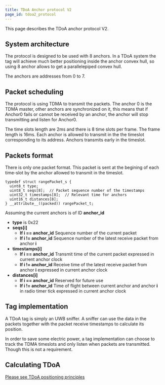 ```yaml
---
title: TDoA Anchor protocol V2
page_id: tdoa2_protocol
---
```



This page describes the TDoA anchor protocol V2.

System architecture
-------------------

The protocol is designed to be used with 8 anchors. In a TDoA system the
tag will achieve much better positioning inside the anchor convex hull,
so using 8 anchor allows to get a parallelepiped convex hull.

The anchors are addresses from 0 to 7.

Packet scheduling
-----------------

The protocol is using TDMA to transmit the packets. The anchor 0 is the
TDMA master, other anchors are synchronized on it, this means that if
Anchor0 fails or cannot be received by an anchor, the anchor will stop
transmitting and listen for Anchor0.

The time slots length are 2ms and there is 8 time slots per frame. The
frame length is 16ms. Each anchor is allowed to transmit in the the
timeslot corresponding to its address. Anchors transmits early in the
timeslot.

Packets format
--------------

There is only one packet format. This packet is sent at the begining of
each time-slot by the anchor allowed to transmit in the timeslot.

``` {.c}
typedef struct rangePacket_s {
  uint8_t type;
  uint8_t seqs[8];  // Packet sequence number of the timestamps
  uint32_t timestamps[8];  // Relevant time for anchors
  uint16_t distances[8];
} __attribute__((packed)) rangePacket_t;
```

Assuming the current anchors is of ID **anchor\_id**

* **type** is 0x22
* **seqs\[i\]**
   * **If i == anchor_id** Sequence number of the current packet
   * **If i != anchor_id** Sequence number of the latest receive packet from anchor **i**
* **timestamps[i]**
   * **If i == anchor_id** Transmit time of the current packet expressed in current anchor clock
   * **If i != anchor_id** Receive time of the latest receive packet from anchor **i** expressed in current anchor clock
* **distances[i]**
   * **If i == anchor_id** Reserved for future use
   * **If i != anchor_id** Time of flight between current anchor and anchor **i** in radio timer tick expressed in current anchor clock

Tag implementation
------------------

A TDoA tag is simply an UWB sniffer. A sniffer can use the data in the
packets together with the packet receive timestamps to calculate its
position.

In order to save some electric power, a tag implementation can choose to
track the TDMA timeslots and only listen when packets are transmitted.
Though this is not a requirement.

Calculating TDoA
----------------

[Please see TDoA positioning principles](/docs/functional-areas/tdoa_principles.md)
